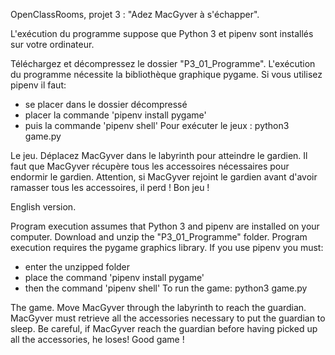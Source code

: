 OpenClassRooms, projet 3 : "Adez MacGyver à s'échapper".

L'exécution du programme suppose que Python 3 et pipenv sont installés sur votre ordinateur.

Téléchargez et décompressez le dossier "P3_01_Programme".
L'exécution du programme nécessite la bibliothèque graphique pygame.
Si vous utilisez pipenv il faut:
- se placer dans le dossier décompressé
- placer la commande 'pipenv install pygame'
- puis la commande 'pipenv shell'
Pour exécuter le jeux : python3 game.py

Le jeu.
Déplacez MacGyver dans le labyrinth pour atteindre le gardien.
Il faut que MacGyver récupère tous les accessoires nécessaires pour endormir le gardien.
Attention, si MacGyver rejoint le gardien avant d'avoir ramasser tous les accessoires, il perd !
Bon jeu !


English version.

Program execution assumes that Python 3 and pipenv are installed on your computer.
Download and unzip the "P3_01_Programme" folder.
Program execution requires the pygame graphics library.
If you use pipenv you must:
- enter the unzipped folder
- place the command 'pipenv install pygame'
- then the command 'pipenv shell'
To run the game: python3 game.py

The game.
Move MacGyver through the labyrinth to reach the guardian.
MacGyver must retrieve all the accessories necessary to put the guardian to sleep.
Be careful, if MacGyver reach the guardian before having picked up all the accessories, he loses!
Good game !
